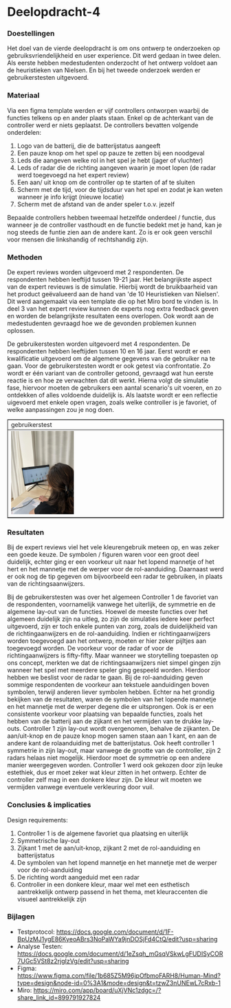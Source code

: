 # Deelopdracht-4

### Doestellingen
Het doel van de vierde deelopdracht is om ons ontwerp te onderzoeken op gebruiksvriendelijkheid en user experience. Dit werd gedaan in twee delen. Als eerste hebben medestudenten onderzocht of het ontwerp voldoet aan de heuristieken van Nielsen. En bij het tweede onderzoek werden er gebruikerstesten uitgevoerd.

### Materiaal
Via een figma template werden er vijf controllers ontworpen waarbij de functies telkens op en ander plaats staan. Enkel op de achterkant van de controller werd er niets geplaatst. De controllers bevatten volgende onderdelen:
1. Logo van de batterij, die de batterijstatus aangeeft
2. Een pauze knop om het spel op pauze te zetten bij een noodgeval
3. Leds die aangeven welke rol in het spel je hebt (jager of vluchter)
4. Leds of radar die de richting aangeven waarin je moet lopen (de radar werd toegevoegd na het expert review)
5. Een aan/ uit knop om de controller op te starten of af te sluiten
6. Scherm met de tijd, voor de tijdsduur van het spel en zodat je kan weten wanneer je info krijgt (nieuwe locatie)
7. Scherm met de afstand van de ander speler t.o.v. jezelf

Bepaalde controllers hebben tweemaal hetzelfde onderdeel / functie, dus wanneer je de controller vasthoudt en de functie bedekt met je hand, kan je nog steeds de funtie zien aan de andere kant. Zo is er ook geen verschil voor mensen die linkshandig of rechtshandig zijn.

### Methoden
De expert reviews worden uitgevoerd met 2 respondenten. De respondenten hebben leeftijd tussen 19-21 jaar.
Het belangrijkste aspect van de expert revieuws is de simulatie. Hierbij wordt de bruikbaarheid van het product geëvalueerd aan de hand van 'de 10 Heuristieken van Nielsen'. Dit werd aangemaakt via een template die op het Miro bord te vinden is. In deel 3 van het expert review kunnen de experts nog extra feedback geven en worden de belangrijkste resultaten eens overlopen. Ook wordt aan de medestudenten gevraagd hoe we de gevonden problemen kunnen oplossen. 

De gebruikerstesten worden uitgevoerd met 4 respondenten. De respondenten hebben leeftijden tussen 10 en 16 jaar.
Eerst wordt er een kwalificatie uitgevoerd om de algemene gegevens van de gebruiker na te gaan. Voor de gebruikerstesten wordt er ook getest via confrontatie. Zo wordt er één variant van de controller getoond, gevraagd wat hun eerste reactie is en hoe ze verwachten dat dit werkt. Hierna volgt de simulatie fase, hiervoor moeten de gebruikers een aantal scenario's uit voeren, en zo ontdekken of alles voldoende duidelijk is. Als laatste wordt er een reflectie uigevoerd met enkele open vragen, zoals welke controller is je favoriet, of welke aanpassingen zou je nog doen.
<table border="1">
    <tr>
        <td>gebruikerstest</td>
</tr>
    <tr>
        <td><img src="afbeeldingen deelopdracht 4/gebruikerstest.jpg" width="30%"/></td>                                             
    </tr>
</table>

### Resultaten
Bij de expert reviews viel het vele kleurengebruik meteen op, en was zeker een goede keuze. De symbolen / figuren waren voor een groot deel duidelijk, echter ging er een voorkeur uit naar het lopend mannetje of het hert en het mannetje met de werper voor de rol-aanduiding. Daarnaast werd er ook nog de tip gegeven om bijvoorbeeld een radar te gebruiken, in plaats van de richtingsaanwijzers.

Bij de gebruikerstesten was over het algemeen Controller 1 de favoriet van de respondenten, voornamelijk vanwege het uiterlijk, de symmetrie en de algemene lay-out van de functies. Hoewel de meeste functies over het algemeen duidelijk zijn na uitleg, zo zijn de simulaties iedere keer perfect uitgevoerd, zijn er toch enkele punten van zorg, zoals de duidelijkheid van de richtingaanwijzers en de rol-aanduiding. Indien er richtingaanwijzers worden toegevoegd aan het ontwerp, moeten er hier zeker pijltjes aan toegevoegd worden. De voorkeur voor de radar of voor de richtingaanwijzers is fifty-fifty. Maar wanneer we storytelling toepasten op ons concept, merkten we dat de richtingsaanwijzers niet simpel gingen zijn wanneer het spel met meerdere speler ging gespeeld worden. Hierdoor hebben we beslist voor de radar te gaan.  Bij de rol-aanduiding geven sommige respondenten de voorkeur aan tekstuele aanduidingen boven symbolen, terwijl anderen liever symbolen hebben. Echter na het grondig bekijken van de resultaten, waren de symbolen van het lopende mannetje en het mannetje met de werper degene die er uitsprongen. 
Ook is er een consistente voorkeur voor plaatsing van bepaalde functies, zoals het hebben van de batterij aan de zijkant en het vermijden van te drukke lay-outs. Controller 1 zijn lay-out wordt overgenomen, behalve de zijkanten. De aan/uit-knop en de pauze knop mogen samen staan aan 1 kant, en aan de andere kant de rolaanduiding met de batterijstatus. Ook heeft controller 1 symmetrie in zijn lay-out, maar vanwege de grootte van de controller, zijn 2 radars helaas niet mogelijk. Hierdoor moet de symmetrie op een andere manier weergegeven worden. 
Controller 1 werd ook gekozen door zijn leuke estethiek, dus er moet zeker wat kleur zitten in het ontwerp. Echter de controller zelf mag in een donkere kleur zijn. De kleur wit moeten we vermijden vanwege eventuele verkleuring door vuil. 


### Conclusies & implicaties
Design requirements:
1. Controller 1 is de algemene favoriet qua plaatsing en uiterlijk
2. Symmetrische lay-out
3. Zijkant 1 met de aan/uit-knop, zijkant 2 met de rol-aanduiding en batterijstatus
4. De symbolen van het lopend mannetje en het mannetje met de werper voor de rol-aanduiding
5. De richting wordt aangeduid met een radar
6. Controller in een donkere kleur, maar wel met een esthetisch aantrekkelijk ontwerp passend in het thema, met kleuraccenten die visueel aantrekkelijk zijn


### Bijlagen
- Testprotocol: https://docs.google.com/document/d/1F-BpUzMJ1ygE86KyeoABrs3NoPaWYa9jnDOSjFd4CtQ/edit?usp=sharing 
- Analyse Testen: https://docs.google.com/document/d/1eZsqh_mGsqVSkwLgFUDISyCOR7UGc5VSt8z2rjgIzVg/edit?usp=sharing 
- Figma: https://www.figma.com/file/1b685Z5M96jpOfbmoFARH8/Human-Mind?type=design&node-id=0%3A1&mode=design&t=tzwZ3nUNEwL7cRxb-1 
- Miro: https://miro.com/app/board/uXjVNc1zdgc=/?share_link_id=899791927824   
